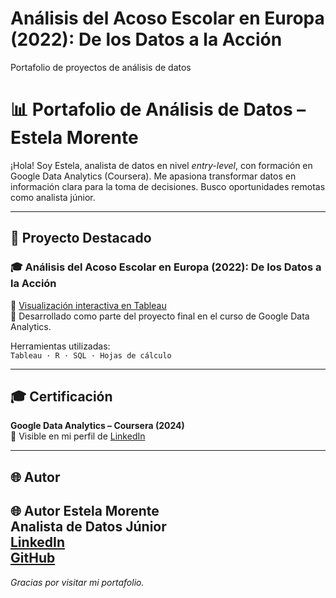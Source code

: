 # Análisis del Acoso Escolar en Europa (2022): De los Datos a la Acción
Portafolio de proyectos de análisis de datos
# 📊 Portafolio de Análisis de Datos – Estela Morente

¡Hola! Soy Estela, analista de datos en nivel *entry-level*, con formación en Google Data Analytics (Coursera). Me apasiona transformar datos en información clara para la toma de decisiones. Busco oportunidades remotas como analista júnior.

---

## 📁 Proyecto Destacado

### 🎓 Análisis del Acoso Escolar en Europa (2022): De los Datos a la Acción

🔗 [Visualización interactiva en Tableau](https://public.tableau.com/app/profile/estela.morente/viz/AnlisisdelAcosoEscolarenEuropa2022delosDatosalaAccin/MapaInteractivodelAcosoEscolarenEuropa)  
📄 Desarrollado como parte del proyecto final en el curso de Google Data Analytics.

Herramientas utilizadas:  
`Tableau · R · SQL · Hojas de cálculo`

---

## 🎓 Certificación

**Google Data Analytics – Coursera (2024)**  
🔗 Visible en mi perfil de [LinkedIn](https://www.linkedin.com/in/estela-m-a2b648238)

---

## 🌐 Autor
🌐 Autor
**Estela Morente**<br>
Analista de Datos Júnior<br>
[LinkedIn](https://www.linkedin.com/in/estela-m-a2b648238)<br>
[GitHub](https://github.com/Estela2025)
---

_Gracias por visitar mi portafolio._
